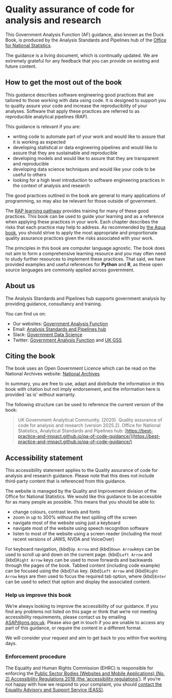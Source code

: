 # Quality assurance of code for analysis and research

This Government Analysis Function (AF) guidance, also known as the Duck Book,
is produced by the Analysis Standards and Pipelines hub of the [Office for National Statistics](https://www.ons.gov.uk).

The guidance is a living document, which is continually updated.
We are extremely grateful for any feedback that you can provide on existing and future content.


## How to get the most out of the book

This guidance describes software engineering good practices that are tailored to those working with data using code.
It is designed to support you to quality assure your code and increase the reproducibility of your analyses.
Software that apply these practices are referred to as reproducible analytical pipelines (RAP).

This guidance is relevant if you are:

- writing code to automate part of your work and would like to assure that it is working as expected
- developing statistical or data engineering pipelines and would like to assure that they are sustainable and reproducible
- developing models and would like to assure that they are transparent and reproducible
- developing data science techniques and would like your code to be useful to others
- looking for a high level introduction to software engineering practices in the context of analysis and research

The good practices outlined in the book are general to many applications of programming, so may also be relevant for those outside of government.

The [RAP learning pathway](https://learninghub.ons.gov.uk/course/view.php?id=1273) provides training for many of these good practices.
This book can be used to guide your learning and as a reference when applying these practices in your work.
Each chapter describes the risks that each practice may help to address.
As recommended by [the Aqua book](https://www.gov.uk/government/publications/the-aqua-book-guidance-on-producing-quality-analysis-for-government),
you should strive to apply the most appropriate and proportionate quality assurance practices given the risks associated with your work.

The principles in this book are computer language agnostic.
The book does not aim to form a comprehensive learning resource and you may often need to study further resources to implement these practices.
That said, we have provided examples and useful references for **Python** and **R**, as these open source languages are commonly applied across government.


## About us

The Analysis Standards and Pipelines hub supports government analysis by providing guidance, consultancy and training.

You can find us on:

- Our websites: [Government Analysis Function](https://www.gov.uk/government/organisations/government-analysis-function)
- Email: [Analysis Standards and Pipelines hub](mailto:ASAP@ons.gov.uk)
- Slack: [Government Data Science](https://govdatascience.slack.com)
- Twitter: [Government Analysis Function](https://twitter.com/gov_analysis) and [UK GSS](https://twitter.com/ukgss)


## Citing the book

The book uses an Open Government Licence which can be read on the National Archives website:
[National Archives](https://nationalarchives.gov.uk/doc/open-government-licence/version/3/)

In summary, you are free to use, adapt and distribute the information in this book with citation but not imply endorsement,
and the information here is provided 'as is' without warranty.

The following structure can be used to reference the current version of the book:

> UK Government Analytical Community. (2020). Quality assurance of code for analysis and research (version 2025.2).
> Office for National Statistics, Analytical Standards and Pipelines hub:
> [https://best-practice-and-impact.github.io/qa-of-code-guidance/](https://best-practice-and-impact.github.io/qa-of-code-guidance/)


## Accessibility statement

This accessibility statement applies to the Quality assurance of code for analysis and research guidance.
Please note that this does not include third-party content that is referenced from this guidance.

The website is managed by the Quality and Improvement division of the Office for National Statistics.
We would like this guidance to be accessible for as many people as possible.
This means that you should be able to:

- change colours, contrast levels and fonts
- zoom in up to 300% without the text spilling off the screen
- navigate most of the website using just a keyboard
- navigate most of the website using speech recognition software
- listen to most of the website using a screen reader (including the most recent versions of JAWS, NVDA and VoiceOver)

For keyboard navigation, {kbd}`Up Arrow` and {kbd}`Down Arrow`keys can be used to scroll up and down on the current page.
{kbd}`Left Arrow` and {kbd}`Right Arrow` keys can be used to move forwards and backwards through the pages of the book.
Tabbed content (including code example) can be focused using the {kbd}`Tab` key.
{kbd}`Left Arrow` and {kbd}`Right Arrow` keys are then used to focus the required tab option,
where {kbd}`Enter` can be used to select that option and display the associated content.


### Help us improve this book

We’re always looking to improve the accessibility of our guidance.
If you find any problems not listed on this page or think that we’re not meeting accessibility requirements, please contact us by emailing [ASAP@ons.gov.uk](mailto:ASAP@ons.gov.uk).
Please also get in touch if you are unable to access any part of this guidance, or require the content in a different format.

We will consider your request and aim to get back to you within five working days.


### Enforcement procedure

The Equality and Human Rights Commission (EHRC) is responsible for enforcing the
[Public Sector Bodies (Websites and Mobile Applications) (No. 2) Accessibility Regulations 2018 (the ‘accessibility regulations’)](https://www.legislation.gov.uk/uksi/2018/952/made).
If you’re not happy with how we respond to your complaint, you should [contact the Equality Advisory and Support Service (EASS)](https://www.equalityadvisoryservice.com/).
